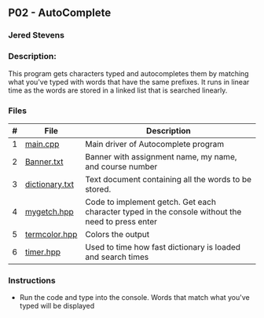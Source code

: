 ## P02 - AutoComplete
### Jered Stevens
### Description:

This program gets characters typed and autocompletes them by matching what you've typed with words that have the same prefixes. It runs in linear time as the words are stored in a linked list that is searched linearly.

### Files

|   #   | File     | Description                      |
| :---: | -------- | -------------------------------- |
|   1   | [main.cpp](./main.cpp) | Main driver of Autocomplete program|
|   2   | [Banner.txt](./Banner.txt) | Banner with assignment name, my name, and course number |
|   3   | [dictionary.txt](./dictionary.txt) | Text document containing all the words to be stored. |
|   4   | [mygetch.hpp](./mygetch.hpp) | Code to implement getch. Get each character typed in the  console without the need to press enter |
|   5   | [termcolor.hpp](./termcolor.hpp) | Colors the output |
|   6   | [timer.hpp](./timer.hpp) | Used to time how fast dictionary is loaded and search times |


### Instructions

- Run the code and type into the console. Words that match what you've typed will be displayed

